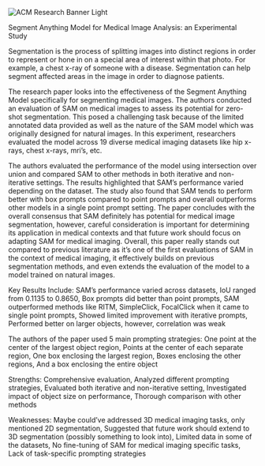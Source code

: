 ![ACM Research Banner Light](https://github.com/ACM-Research/paperImplementations/assets/108421238/467a89e3-72db-41d7-9a25-51d2c589bfd9)

Segment Anything Model for Medical Image Analysis: an Experimental Study

Segmentation is the process of splitting images into distinct regions in order to represent or hone in on a special area of interest within that photo. For example, a chest x-ray of someone with a disease. Segmentation can help segment affected areas in the image in order to diagnose patients.

The research paper looks into the effectiveness of the Segment Anything Model specifically for segmenting medical images. The authors conducted an evaluation of SAM on medical images to assess its potential for zero-shot segmentation. This posed a challenging task because of the limited annotated data provided as well as the nature of the SAM model which was originally designed for natural images. In this experiment, researchers evaluated the model across 19 diverse medical imaging datasets like hip x-rays, chest x-rays, mri’s, etc. 

The authors evaluated the performance of the model using intersection over union and compared SAM to other methods in both iterative and non-iterative settings. The results highlighted that SAM’s performance varied depending on the dataset. The study also found that SAM tends to perform better with box prompts compared to point prompts and overall outperforms other models in a single point prompt setting. The paper concludes with the overall consensus that SAM definitely has potential for medical image segmentation, however, careful consideration is important for determining its application in medical contexts and that future work should focus on adapting SAM for medical imaging. Overall, this paper really stands out compared to previous literature as it’s one of the first evaluations of SAM in the context of medical imaging, it effectively builds on previous segmentation methods, and even extends the evaluation of the model to a model trained on natural images.


Key Results Include:
SAM’s performance varied across datasets,
IoU ranged from 0.1135 to 0.8650,
Box prompts did better than point prompts,
SAM outperformed methods like RITM, SimpleClick, FocalClick when it came to single point prompts,
Showed limited improvement with iterative prompts,
Performed better on larger objects, however, correlation was weak

The authors of the paper used 5 main prompting strategies:
One point at the center of the largest object region,
Points at the center of each separate region,
One box enclosing the largest region,
Boxes enclosing the other regions,
And a box enclosing the entire object

Strengths:
Comprehensive evaluation,
Analyzed different prompting strategies,
Evaluated both iterative and non-iterative setting,
Investigated impact of object size on performance,
Thorough comparison with other methods

Weaknesses:
Maybe could’ve addressed 3D medical imaging tasks, only mentioned 2D segmentation,
Suggested that future work should extend to 3D segmentation (possibly something to look into),
Limited data in some of the datasets,
No fine-tuning of SAM for medical imaging specific tasks, 
Lack of task-specific prompting strategies
